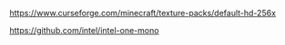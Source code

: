 https://www.curseforge.com/minecraft/texture-packs/default-hd-256x

https://github.com/intel/intel-one-mono
